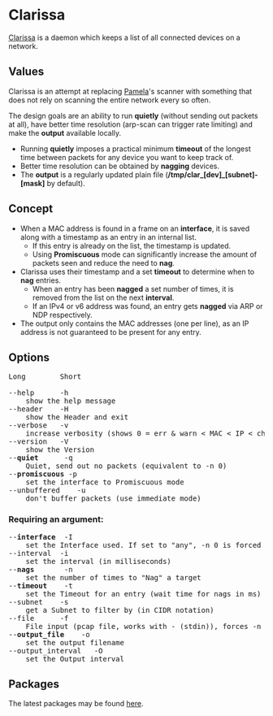 # Clarissa
[Clarissa](https://gitlab.com/evils/clarissa) is a daemon which keeps a list of all connected devices on a network.
## Values
Clarissa is an attempt at replacing [Pamela](https://github.com/sandb/pamela)'s scanner with something that does not rely on scanning the entire network every so often.

The design goals are an ability to run **quietly** (without sending out packets at all), have better time resolution (arp-scan can trigger rate limiting) and make the **output** available locally.

* Running **quietly** imposes a practical minimum **timeout** of the longest time between packets for any device you want to keep track of.
* Better time resolution can be obtained by **nagging** devices.
* The **output** is a regularly updated plain file (**/tmp/clar\_[dev]\_[subnet]-[mask]** by default).

## Concept
* When a MAC address is found in a frame on an **interface**, it is saved along with a timestamp as an entry in an internal list.
	* If this entry is already on the list, the timestamp is updated.
	* Using **Promiscuous** mode can significantly increase the amount of packets seen and reduce the need to **nag**.
* Clarissa uses their timestamp and a set **timeout** to determine when to **nag** entries.
	* When an entry has been **nagged** a set number of times, it is removed from the list on the next **interval**.
	* If an IPv4 or v6 address was found, an entry gets **nagged** via ARP or NDP respectively.
* The output only contains the MAC addresses (one per line), as an IP address is not guaranteed to be present for any entry.

## Options

<pre>
Long		Short

--help		-h
	show the help message
--header	-H
	show the Header and exit
--verbose	-v
	increase verbosity (shows 0 = err & warn < MAC < IP < chatty < debug < vomit)
--version	-V
	show the Version
--<b>quiet</b>		-q
	Quiet, send out no packets (equivalent to -n 0)
--<b>promiscuous</b> -p
	set the interface to Promiscuous mode
--unbuffered	-u
	don't buffer packets (use immediate mode)
</pre>

### Requiring an argument:

<pre>
--<b>interface</b>	-I
	set the Interface used. If set to "any", -n 0 is forced
--interval	-i
	set the interval (in milliseconds)
--<b>nags</b>		-n
	set the number of times to "Nag" a target
--<b>timeout</b>	-t
	set the Timeout for an entry (wait time for nags in ms)
--subnet	-s
	get a Subnet to filter by (in CIDR notation)
--file		-f
	File input (pcap file, works with - (stdin)), forces -n 0
--<b>output_file</b>	-o
	set the output filename
--output_interval	-O
	set the Output interval
</pre>

## Packages
The latest packages may be found [here](https://evils.eu/clarissa/packages/).
